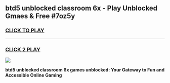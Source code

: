 
## btd5 unblocked classroom 6x - Play Unblocked Gmaes & Free #7oz5y
<h3>
<a href="https://news.freeplayer.one?title=btd5_unblocked_classroom_6x&ref=24F">CLICK TO PLAY</a></h3>
<hr>

<h3>
<a href="https://news.freeplayer.one?title=btd5_unblocked_classroom_6x&ref=24F">CLICK 2 PLAY</a>
  
</h3>

<a href="https://news.freeplayer.one?title=btd5_unblocked_classroom_6x&ref=24F/"><img src="https://clearcache.store/games.png"></a>


**btd5 unblocked classroom 6x games unblocked: Your Gateway to Fun and Accessible Online Gaming**
